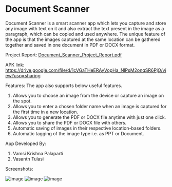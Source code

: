 # Document Scanner

Document Scanner is a smart scanner app which lets you capture and store any image with text on it and also extract the text present in the image as a paragraph, which can be copied and used anywhere. The unique feature of the app is that the images captured at the same location can be gathered together and saved in one document in PDF or DOCX format.

Project Report:
[Document_Scanner_Project_Report.pdf](https://github.com/VamsiKrishna26/DocumentScanner/files/7905103/Document_Scanner_Project_Report.pdf)


APK link:
https://drive.google.com/file/d/1cVGaTHeERAyVopHa_NlPsM2onqSR6PjO/view?usp=sharing

Features:
The app also supports below useful features.
1.	Allows you to choose an image from the device or capture an image on the spot.
2.	Allows you to enter a chosen folder name when an image is captured for the first time in a new location.
3.	Allows you to generate the PDF or DOCX file anytime with just one click.
4.	Allows you to share the PDF or DOCX file with others.
5.	Automatic saving of images in their respective location-based folders.
6.	Automatic tagging of the image type i.e. as PPT or Document.

App Developed By:
1. Vamsi Krishna Palaparti
2. Vasanth Tulasi

Screenshots:

![image](https://user-images.githubusercontent.com/39048968/150338098-8a5f5e8d-9c27-447d-9e2a-b321416a495c.png)
![image](https://user-images.githubusercontent.com/39048968/150338134-62748428-abff-4025-a020-accf7f2aaa35.png)
![image](https://user-images.githubusercontent.com/39048968/150338153-d25e8578-b784-42c7-8bdf-3757d1f4075a.png)
